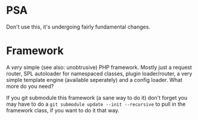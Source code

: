PSA
===

Don't use this, it's undergoing fairly fundamental changes.

Framework
=========

A *very* simple (see also: unobtrusive) PHP framework. Mostly just a request router, SPL autoloader for namespaced classes, plugin loader/router, a very simple template engine (available seperately) and a config loader. What more do you need?

If you git submodule this framework (a sane way to do it) don't forget you may have to do a `git submodule update --init --recursive` to pull in the framework class, if you want to do it that way.
